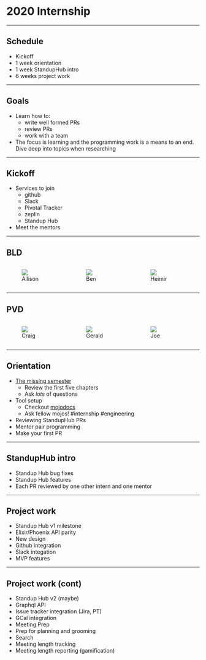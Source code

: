 # 2020 Internship

---

## Schedule

* Kickoff
* 1 week orientation
* 1 week StandupHub intro
* 6 weeks project work

---

## Goals

* Learn how to:
  * write well formed PRs
  * review PRs
  * work with a team
* The focus is learning and the programming work is a means to an end. Dive deep into topics when researching

---

## Kickoff

* Services to join
  * github
  * Slack
  * Pivotal Tracker
  * zeplin
  * Standup Hub
* Meet the mentors

---

## BLD

<div style="display: flex; flex-direction: row; justify-content: space-around">
  <figure style="flex: 1 1 0">
    <img src="https://d33wubrfki0l68.cloudfront.net/33683bb275f909553804cd625db4e0bbe4ed31e2/fa8b1/img/jpg/staff/lucas.jpg" />
    <figcaption>Allison</figcaption>
  </figure>
  <figure style="flex: 1 1 0">
    <img src="https://d33wubrfki0l68.cloudfront.net/f5212e43bff0d59f8bb4687e5c9ca9a150ddeec3/4bd05/img/jpg/staff/cates.jpg" />
    <figcaption>Ben</figcaption>
  </figure>
  <figure style="flex: 1 1 0">
    <img src="https://d33wubrfki0l68.cloudfront.net/54e9255548ce36b1989ab853aa9aa0ce411c2bb9/2e0aa/img/jpg/staff/sverrisson.jpg" />
    <figcaption>Heimir</figcaption>
  </figure>
</div>

---

## PVD

<div style="display: flex; flex-direction: row; justify-content: space-around">
  <figure style="flex: 1 1 0">
    <img src="https://d33wubrfki0l68.cloudfront.net/efda86a7c4251baa5a502ad452824ccce2344954/0c650/img/jpg/staff/barber.jpg" />
    <figcaption>Craig</figcaption>
  </figure>
  <figure style="flex: 1 1 0">
    <img src="https://d33wubrfki0l68.cloudfront.net/2ddd78102bcce21542264912c7beb0188c271e1f/658ca/img/jpg/staff/lewis.jpg" />
    <figcaption>Gerald</figcaption>
  </figure>
  <figure style="flex: 1 1 0">
    <img src="https://d33wubrfki0l68.cloudfront.net/7637235d7c734871cdbbc51ca69fa684e0a2fe34/c0d71/img/jpg/staff/delcioppio.jpg" />
    <figcaption>Joe</figcaption>
  </figure>
</div>

---

## Orientation

* [The missing semester](https://missing.csail.mit.edu/)
  * Review the first five chapters
  * Ask *lots* of questions
* Tool setup
  * Checkout [mojodocs](https://mojodocs.netlify.com)
  * Ask fellow mojos! #internship #engineering
* Reviewing StandupHub PRs
* Mentor pair programming
* Make your first PR

---

## StandupHub intro

* Standup Hub bug fixes
* Standup Hub features
* Each PR reviewed by one other intern and one mentor

---


## Project work

* Standup Hub v1 milestone
 * Elixir/Phoenix API parity
 * New design
 * Github integration
 * Slack integation 
 * MVP features

---

## Project work (cont)

* Standup Hub v2 (maybe)
 * Graphql API
 * Issue tracker integration (Jira, PT)
 * GCal integration
* Meeting Prep
 * Prep for planning and grooming
 * Search
 * Meeting length tracking
 * Meeting length reporting (gamification)
